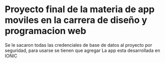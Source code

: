 # Proyecto final de la materia de app moviles en la carrera de diseño y programacion web
Se le sacaron todas las credenciales de base de datos al proyecto por seguridad, para usarse se tienen que agregar
La app esta desarrollada en IONIC
